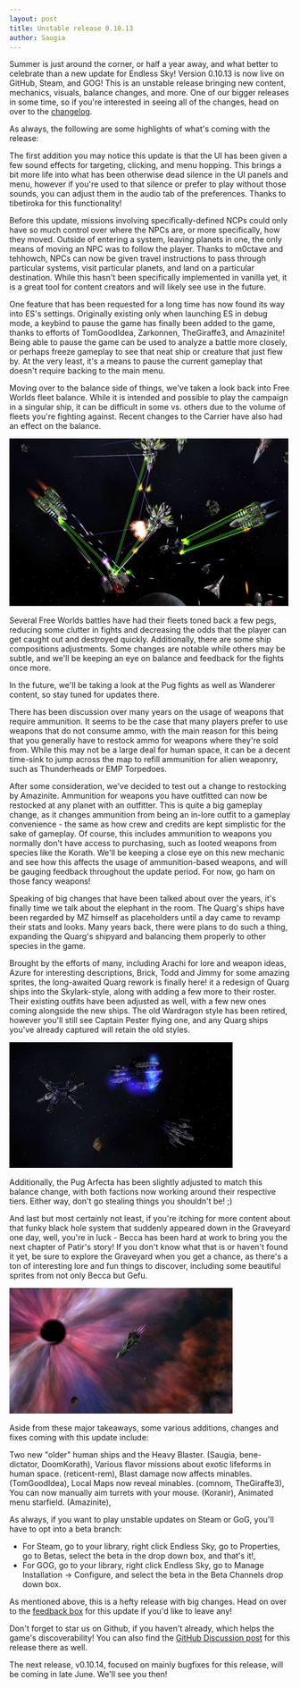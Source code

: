 ```yaml
---
layout: post
title: Unstable release 0.10.13
author: Saugia
---
```


Summer is just around the corner, or half a year away, and what better to celebrate than a new update for Endless Sky! Version 0.10.13 is now live on GitHub, Steam, and GOG! This is an unstable release bringing new content, mechanics, visuals, balance changes, and more. One of our bigger releases in some time, so if you're interested in seeing all of the changes, head on over to the [changelog](https://github.com/endless-sky/endless-sky/blob/master/changelog).

As always, the following are some highlights of what's coming with the release:

The first addition you may notice this update is that the UI has been given a few sound effects for targeting, clicking, and menu hopping. This brings a bit more life into what has been otherwise dead silence in the UI panels and menu, however if you're used to that silence or prefer to play without those sounds, you can adjust them in the audio tab of the preferences. Thanks to tibetiroka for this functionality!

Before this update, missions involving specifically-defined NCPs could only have so much control over where the NPCs are, or more specifically, how they moved. Outside of entering a system, leaving planets in one, the only means of moving an NPC was to follow the player. Thanks to m0ctave and tehhowch, NPCs can now be given travel instructions to pass through particular systems, visit particular planets, and land on a particular destination. While this hasn't been specifically implemented in vanilla yet, it is a great tool for content creators and will likely see use in the future.

One feature that has been requested for a long time has now found its way into ES's settings. Originally existing only when launching ES in debug mode, a keybind to pause the game has finally been added to the game, thanks to efforts of TomGoodIdea, Zarkonnen, TheGiraffe3, and Amazinite! Being able to pause the game can be used to analyze a battle more closely, or perhaps freeze gameplay to see that neat ship or creature that just flew by. At the very least, it's a means to pause the current gameplay that doesn't require backing to the main menu.

Moving over to the balance side of things, we've taken a look back into Free Worlds fleet balance. While it is intended and possible to play the campaign in a singular ship, it can be difficult in some vs. others due to the volume of fleets you're fighting against. Recent changes to the Carrier have also had an effect on the balance.

<img class="centered shadowed" src="/images/blog/v0.10.13/fw.jfif" width="500" height="300" />

Several Free Worlds battles have had their fleets toned back a few pegs, reducing some clutter in fights and decreasing the odds that the player can get caught out and destroyed quickly. Additionally, there are some ship compositions adjustments. Some changes are notable while others may be subtle, and we'll be keeping an eye on balance and feedback for the fights once more.

In the future, we'll be taking a look at the Pug fights as well as Wanderer content, so stay tuned for updates there.

There has been discussion over many years on the usage of weapons that require ammunition. It seems to be the case that many players prefer to use weapons that do not consume ammo, with the main reason for this being that you generally have to restock ammo for weapons where they're sold from. While this may not be a large deal for human space, it can be a decent time-sink to jump across the map to refill ammunition for alien weaponry, such as Thunderheads or EMP Torpedoes.

After some consideration, we've decided to test out a change to restocking by Amazinite. Ammunition for weapons you have outfitted can now be restocked at any planet with an outfitter. This is quite a big gameplay change, as it changes ammunition from being an in-lore outfit to a gameplay convenience - the same as how crew and credits are kept simplistic for the sake of gameplay. Of course, this includes ammunition to weapons you normally don't have access to purchasing, such as looted weapons from species like the Korath. We'll be keeping a close eye on this new mechanic and see how this affects the usage of ammunition-based weapons, and will be gauging feedback throughout the update period. For now, go ham on those fancy weapons! 

Speaking of big changes that have been talked about over the years, it's finally time we talk about the elephant in the room. The Quarg's ships have been regarded by MZ himself as placeholders until a day came to revamp their stats and looks. Many years back, there were plans to do such a thing, expanding the Quarg's shipyard and balancing them properly to other species in the game.

Brought by the efforts of many, including Arachi for lore and weapon ideas, Azure for interesting descriptions, Brick, Todd and Jimmy for some amazing sprites, the long-awaited Quarg rework is finally here! it a redesign of Quarg ships into the Skylark-style, along with adding a few more to their roster. Their existing outfits have been adjusted as well, with a few new ones coming alongside the new ships. The old Wardragon style has been retired, however you'll still see Captain Pester flying one, and any Quarg ships you've already captured will retain the old styles.

<img class="centered shadowed" src="/images/blog/v0.10.13/quarg.jfif" width="400" height="225" />

Additionally, the Pug Arfecta has been slightly adjusted to match this balance change, with both factions now working around their respective tiers. Either way, don't go stealing things you shouldn't be! ;) 

And last but most certainly not least, if you're itching for more content about that funky black hole system that suddenly appeared down in the Graveyard one day, well, you're in luck - Becca has been hard at work to bring you the next chapter of Patir's story! If you don't know what that is or haven't found it yet, be sure to explore the Graveyard when you get a chance, as there's a ton of interesting lore and fun things to discover, including some beautiful sprites from not only Becca but Gefu. 

<img class="centered shadowed" src="/images/blog/v0.10.13/v0.10.13.jfif" width="400" height="225" />

Aside from these major takeaways, some various additions, changes and fixes coming with this update include:

Two new "older" human ships and the Heavy Blaster. (Saugia, bene-dictator, DoomKorath),
Various flavor missions about exotic lifeforms in human space. (reticent-rem),
Blast damage now affects minables. (TomGoodIdea),
Local Maps now reveal minables. (comnom, TheGiraffe3),
You can now manually aim turrets with your mouse. (Koranir),
Animated menu starfield. (Amazinite),

As always, if you want to play unstable updates on Steam or GoG, you'll have to opt into a beta branch:
- For Steam, go to your library, right click Endless Sky, go to Properties, go to Betas, select the beta in the drop down box, and that's it!,
- For GOG, go to your library, right click Endless Sky, go to Manage Installation -> Configure, and select the beta in the Beta Channels drop down box.

As mentioned above, this is a hefty release with big changes. Head on over to the [feedback box](https://forms.gle/vF7sGCM4h6jfqNdZ9) for this update if you'd like to leave any!

Don't forget to star us on Github, if you haven't already, which helps the game's discoverability! You can also find the [GitHub Discussion post](https://github.com/endless-sky/endless-sky/discussions/11481) for this release there as well.

The next release, v0.10.14, focused on mainly bugfixes for this release, will be coming in late June. We'll see you then!
